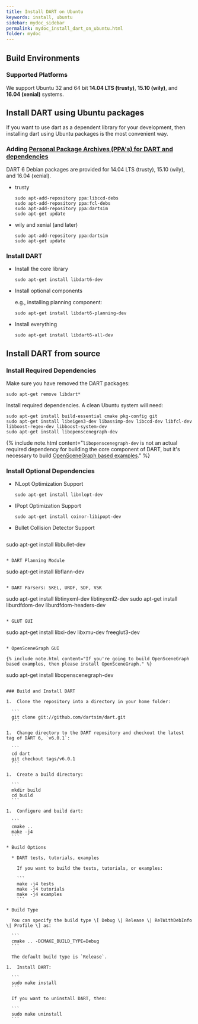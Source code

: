```yaml
---
title: Install DART on Ubuntu
keywords: install, ubuntu
sidebar: mydoc_sidebar
permalink: mydoc_install_dart_on_ubuntu.html
folder: mydoc
---
```


## Build Environments

### Supported Platforms

We support Ubuntu 32 and 64 bit **14.04 LTS (trusty)**, **15.10 (wily)**, and **16.04 (xenial)** systems.


## Install DART using Ubuntu packages

If you want to use dart as a dependent library for your development, then installing dart using Ubuntu packages is the most convenient way. 

### Adding [Personal Package Archives (PPA's) for DART and dependencies](https://launchpad.net/~dartsim/+archive/ubuntu/ppa)

DART 6 Debian packages are provided for 14.04 LTS (trusty), 15.10 (wily), and 16.04 (xenial).

* trusty

  ```
  sudo apt-add-repository ppa:libccd-debs
  sudo apt-add-repository ppa:fcl-debs
  sudo apt-add-repository ppa:dartsim
  sudo apt-get update
  ```

* wily and xenial (and later)

  ```
  sudo apt-add-repository ppa:dartsim
  sudo apt-get update
  ```

### Install DART

* Install the core library

  ```
  sudo apt-get install libdart6-dev
  ```

* Install optional components

  e.g., installing planning component:

  ```
  sudo apt-get install libdart6-planning-dev
  ```

* Install everything

  ```
  sudo apt-get install libdart6-all-dev
  ```

## Install DART from source

### Install Required Dependencies

Make sure you have removed the DART packages:

```
sudo apt-get remove libdart*
```

Install required dependencies. A clean Ubuntu system will need:

```
sudo apt-get install build-essential cmake pkg-config git
sudo apt-get install libeigen3-dev libassimp-dev libccd-dev libfcl-dev libboost-regex-dev libboost-system-dev
sudo apt-get install libopenscenegraph-dev
```

{% include note.html content="`libopenscenegraph-dev` is not an actual required dependency for building the core component of DART, but it's necessary to build [OpenSceneGraph based examples](http://dartsim.github.io/mydoc_gallery.html#openscenegraph-based-examples)." %}

### Install Optional Dependencies

* NLopt Optimization Support

  ```
  sudo apt-get install libnlopt-dev
  ```

* IPopt Optimization Support

  ```
  sudo apt-get install coinor-libipopt-dev
  ```

* Bullet Collision Detector Support

  ```
sudo apt-get install libbullet-dev
  ```

* DART Planning Module

  ```
  sudo apt-get install libflann-dev
  ```

* DART Parsers: SKEL, URDF, SDF, VSK

  ```
  sudo apt-get install libtinyxml-dev libtinyxml2-dev
  sudo apt-get install liburdfdom-dev liburdfdom-headers-dev
  ```

* GLUT GUI

  ```
  sudo apt-get install libxi-dev libxmu-dev freeglut3-dev
  ```

* OpenSceneGraph GUI

  {% include note.html content="If you're going to build OpenSceneGraph based examples, then please install OpenSceneGraph." %}

  ```
  sudo apt-get install libopenscenegraph-dev
  ```

### Build and Install DART

1.  Clone the repository into a directory in your home folder:

    ```
    git clone git://github.com/dartsim/dart.git
    ```

1.  Change directory to the DART repository and checkout the latest tag of DART 6, `v6.0.1`:

    ```
    cd dart
    git checkout tags/v6.0.1
    ```

1.  Create a build directory:

    ```
    mkdir build
    cd build
    ```

1.  Configure and build dart:

    ```
    cmake ..
    make -j4
    ```

  * Build Options

    * DART tests, tutorials, examples

      If you want to build the tests, tutorials, or examples:

      ```
      make -j4 tests
      make -j4 tutorials
      make -j4 examples
      ```

  * Build Type

    You can specify the build type \[ Debug \| Release \| RelWithDebInfo \| Profile \] as:

    ```
    cmake .. -DCMAKE_BUILD_TYPE=Debug
    ```

    The default build type is `Release`.

1.  Install DART:
    
    ```
    sudo make install
    ```
    
    If you want to uninstall DART, then:

    ```
    sudo make uninstall
    ```

